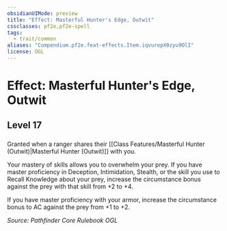 ```yaml
---
obsidianUIMode: preview
title: "Effect: Masterful Hunter's Edge, Outwit"
cssclasses: pf2e,pf2e-spell
tags:
  - trait/common
aliases: "Compendium.pf2e.feat-effects.Item.iqvurepX0zyu9OlI"
license: OGL
---
```

# Effect: Masterful Hunter's Edge, Outwit
## Level 17
### 






Granted when a ranger shares their [[Class Features/Masterful Hunter (Outwit)|Masterful Hunter (Outwit)]] with you.

Your mastery of skills allows you to overwhelm your prey. If you have master proficiency in Deception, Intimidation, Stealth, or the skill you use to Recall Knowledge about your prey, increase the circumstance bonus against the prey with that skill from +2 to +4.

If you have master proficiency with your armor, increase the circumstance bonus to AC against the prey from +1 to +2.

*Source: Pathfinder Core Rulebook*
*OGL*